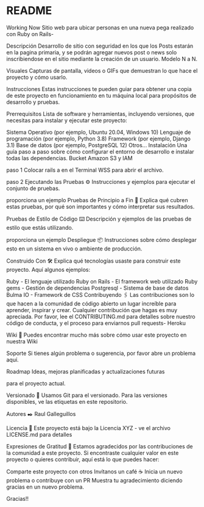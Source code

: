 # README

Working Now Sitio web para ubicar personas en una nueva pega realizado con Ruby on Rails-


Descripción Desarrollo de sitio con seguridad en los que los Posts estarán en la pagina primaria, y se podrán agregar nuevos post o news solo inscribiendose en el sitio mediante la creación de un usuario. Modelo N a N.

Visuales Capturas de pantalla, videos o GIFs que demuestran lo que hace el proyecto y cómo usarlo.

Instrucciones Estas instrucciones te pueden guiar para obtener una copia de este proyecto en funcionamiento en tu máquina local para propósitos de desarrollo y pruebas.

Prerrequisitos Lista de software y herramientas, incluyendo versiones, que necesitas para instalar y ejecutar este proyecto:

Sistema Operativo (por ejemplo, Ubuntu 20.04, Windows 10) Lenguaje de programación (por ejemplo, Python 3.8) Framework (por ejemplo, Django 3.1) Base de datos (por ejemplo, PostgreSQL 12) Otros... Instalación Una guía paso a paso sobre cómo configurar el entorno de desarrollo e instalar todas las dependencias. Bucket Amazon S3 y IAM

paso 1 Colocar rails a en el Terminal WSS para abrir el archivo.

paso 2 Ejecutando las Pruebas ⚙️ Instrucciones y ejemplos para ejecutar el conjunto de pruebas.

proporciona un ejemplo Pruebas de Principio a Fin 🔩 Explica qué cubren estas pruebas, por qué son importantes y cómo interpretar sus resultados.

Pruebas de Estilo de Código ⌨️ Descripción y ejemplos de las pruebas de estilo que estás utilizando.

proporciona un ejemplo Despliegue 📦 Instrucciones sobre cómo desplegar esto en un sistema en vivo o ambiente de producción.

Construido Con 🛠️ Explica qué tecnologías usaste para construir este proyecto. Aquí algunos ejemplos:

Ruby - El lenguaje utilizado Ruby on Rails - El framework web utilizado Ruby gems - Gestión de dependencias Postgresql - Sistema de base de datos Bulma IO - Framework de CSS Contribuyendo 🖇️ Las contribuciones son lo que hacen a la comunidad de código abierto un lugar increíble para aprender, inspirar y crear. Cualquier contribución que hagas es muy apreciada. Por favor, lee el CONTRIBUTING.md para detalles sobre nuestro código de conducta, y el proceso para enviarnos pull requests- Heroku

Wiki 📖 Puedes encontrar mucho más sobre cómo usar este proyecto en nuestra Wiki

Soporte Si tienes algún problema o sugerencia, por favor abre un problema aquí.

Roadmap Ideas, mejoras planificadas y actualizaciones futuras

para el proyecto actual.

Versionado 📌 Usamos Git para el versionado. Para las versiones disponibles, ve las etiquetas en este repositorio.

Autores ✒️ Raul Galleguillos

Licencia 📄 Este proyecto está bajo la Licencia XYZ - ve el archivo LICENSE.md para detalles

Expresiones de Gratitud 🎁 Estamos agradecidos por las contribuciones de la comunidad a este proyecto. Si encontraste cualquier valor en este proyecto o quieres contribuir, aquí está lo que puedes hacer:

Comparte este proyecto con otros Invítanos un café ☕ Inicia un nuevo problema o contribuye con un PR Muestra tu agradecimiento diciendo gracias en un nuevo problema.

Gracias!!